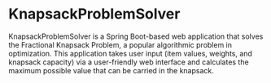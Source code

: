 # KnapsackProblemSolver
KnapsackProblemSolver is a Spring Boot-based web application that solves the Fractional Knapsack Problem, a popular algorithmic problem in optimization. This application takes user input (item values, weights, and knapsack capacity) via a user-friendly web interface and calculates the maximum possible value that can be carried in the knapsack.
